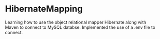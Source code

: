 # HibernateMapping

Learning how to use the object relational mapper Hibernate along with Maven to connect to MySQL databse. 
Implemented the use of a .env file to connect. 